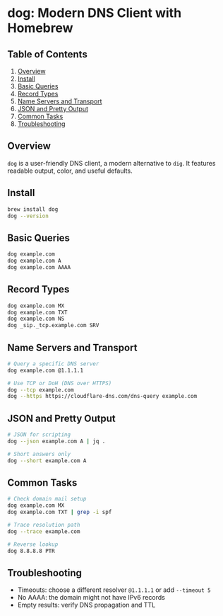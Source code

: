 # dog: Modern DNS Client with Homebrew

## Table of Contents

1. [Overview](#overview)
2. [Install](#install)
3. [Basic Queries](#basic-queries)
4. [Record Types](#record-types)
5. [Name Servers and Transport](#name-servers-and-transport)
6. [JSON and Pretty Output](#json-and-pretty-output)
7. [Common Tasks](#common-tasks)
8. [Troubleshooting](#troubleshooting)

## Overview

`dog` is a user-friendly DNS client, a modern alternative to `dig`. It features readable output, color, and useful defaults.

## Install

```bash
brew install dog
dog --version
```

## Basic Queries

```bash
dog example.com
dog example.com A
dog example.com AAAA
```

## Record Types

```bash
dog example.com MX
dog example.com TXT
dog example.com NS
dog _sip._tcp.example.com SRV
```

## Name Servers and Transport

```bash
# Query a specific DNS server
dog example.com @1.1.1.1

# Use TCP or DoH (DNS over HTTPS)
dog --tcp example.com
dog --https https://cloudflare-dns.com/dns-query example.com
```

## JSON and Pretty Output

```bash
# JSON for scripting
dog --json example.com A | jq .

# Short answers only
dog --short example.com A
```

## Common Tasks

```bash
# Check domain mail setup
dog example.com MX
dog example.com TXT | grep -i spf

# Trace resolution path
dog --trace example.com

# Reverse lookup
dog 8.8.8.8 PTR
```

## Troubleshooting

- Timeouts: choose a different resolver `@1.1.1.1` or add `--timeout 5`
- No AAAA: the domain might not have IPv6 records
- Empty results: verify DNS propagation and TTL

